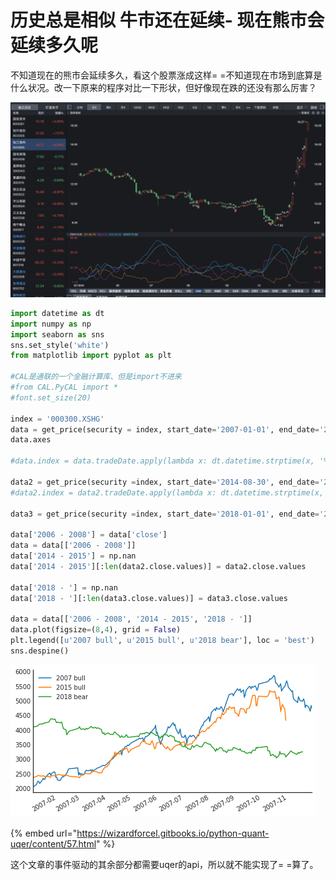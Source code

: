 # 历史总是相似 牛市还在延续- 现在熊市会延续多久呢

不知道现在的熊市会延续多久，看这个股票涨成这样= =不知道现在市场到底算是什么状况。改一下原来的程序对比一下形状，但好像现在跌的还没有那么厉害？

![](../.gitbook/assets/image%20%2812%29.png)

```python
import datetime as dt
import numpy as np
import seaborn as sns
sns.set_style('white')
from matplotlib import pyplot as plt

#CAL是通联的一个金融计算库、但是import不进来
#from CAL.PyCAL import *
#font.set_size(20)

index = '000300.XSHG'
data = get_price(security = index, start_date='2007-01-01', end_date='2007-12-01')
data.axes

#data.index = data.tradeDate.apply(lambda x: dt.datetime.strptime(x, '%Y-%m-%d'))

data2 = get_price(security =index, start_date='2014-08-30', end_date='2015-06-28')
#data2.index = data2.tradeDate.apply(lambda x: dt.datetime.strptime(x, '%Y-%m-%d'))

data3 = get_price(security =index, start_date='2018-01-01', end_date='2018-11-18')

data['2006 - 2008'] = data['close']
data = data[['2006 - 2008']]
data['2014 - 2015'] = np.nan
data['2014 - 2015'][:len(data2.close.values)] = data2.close.values

data['2018 - '] = np.nan
data['2018 - '][:len(data3.close.values)] = data3.close.values

data = data[['2006 - 2008', '2014 - 2015', '2018 - ']]
data.plot(figsize=(8,4), grid = False)
plt.legend([u'2007 bull', u'2015 bull', u'2018 bear'], loc = 'best')
sns.despine()

```

![](../.gitbook/assets/image%20%283%29.png)



{% embed url="https://wizardforcel.gitbooks.io/python-quant-uqer/content/57.html" %}

这个文章的事件驱动的其余部分都需要uqer的api，所以就不能实现了= =算了。

